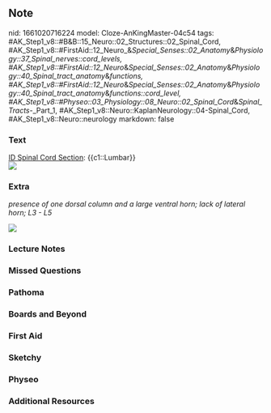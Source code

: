 ## Note
nid: 1661020716224
model: Cloze-AnKingMaster-04c54
tags: #AK_Step1_v8::#B&B::15_Neuro::02_Structures::02_Spinal_Cord, #AK_Step1_v8::#FirstAid::12_Neuro_&_Special_Senses::02_Anatomy_&_Physiology::37_Spinal_nerves::cord_levels, #AK_Step1_v8::#FirstAid::12_Neuro_&_Special_Senses::02_Anatomy_&_Physiology::40_Spinal_tract_anatomy_&_functions, #AK_Step1_v8::#FirstAid::12_Neuro_&_Special_Senses::02_Anatomy_&_Physiology::40_Spinal_tract_anatomy_&_functions::cord_level, #AK_Step1_v8::#Physeo::03_Physiology::08_Neuro::02_Spinal_Cord_&_Spinal_Tracts_-_Part_1, #AK_Step1_v8::Neuro::KaplanNeurology::04-Spinal_Cord, #AK_Step1_v8::Neuro::neurology
markdown: false

### Text
<div>
  <u>ID Spinal Cord Section</u>: {{c1::Lumbar}}
</div>
<div><img src="paste-1357209665682.jpg"></div>

### Extra
<i>presence of one dorsal column and a large ventral horn; lack of
lateral horn; L3 - L5</i>
<div><img src="paste-108044197298381.jpg"></div>

### Lecture Notes


### Missed Questions


### Pathoma


### Boards and Beyond


### First Aid


### Sketchy


### Physeo


### Additional Resources

